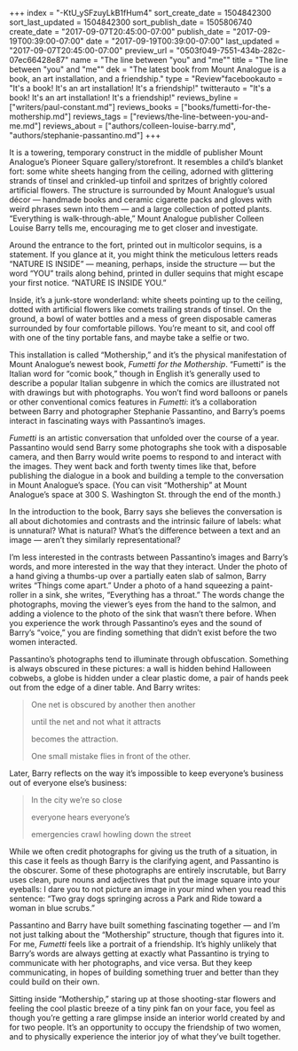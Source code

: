 +++
index = "-KtU_ySFzuyLkB1fHum4"
sort_create_date = 1504842300
sort_last_updated = 1504842300
sort_publish_date = 1505806740
create_date = "2017-09-07T20:45:00-07:00"
publish_date = "2017-09-19T00:39:00-07:00"
date = "2017-09-19T00:39:00-07:00"
last_updated = "2017-09-07T20:45:00-07:00"
preview_url = "0503f049-7551-434b-282c-07ec66428e87"
name = "The line between \"you\" and \"me\""
title = "The line between \"you\" and \"me\""
dek = "The latest book from Mount Analogue is a book, an art installation, and a friendship."
type = "Review"facebookauto = "It's a book! It's an art installation! It's a friendship!"
twitterauto = "It's a book! It's an art installation! It's a friendship!"
reviews_byline = ["writers/paul-constant.md"]
reviews_books = ["books/fumetti-for-the-mothership.md"]
reviews_tags = ["reviews/the-line-between-you-and-me.md"]
reviews_about = ["authors/colleen-louise-barry.md", "authors/stephanie-passantino.md"]
+++

It is a towering, temporary construct in the middle of publisher Mount Analogue’s Pioneer Square gallery/storefront. It resembles a child’s blanket fort: some white sheets hanging from the ceiling, adorned with glittering strands of tinsel and crinkled-up tinfoil and spritzes of brightly colored artificial flowers. The structure is surrounded by Mount Analogue’s usual décor — handmade books and ceramic cigarette packs and gloves with weird phrases sewn into them — and a large collection of potted plants. “Everything is walk-through-able,” Mount Analogue publisher Colleen Louise Barry tells me, encouraging me to get closer and investigate.

Around the entrance to the fort, printed out in multicolor sequins, is a statement. If you glance at it, you might think the meticulous letters reads “NATURE IS INSIDE” — meaning, perhaps, inside the structure — but the word “YOU” trails along behind, printed in duller sequins that might escape your first notice. “NATURE IS INSIDE YOU.”

Inside, it’s a junk-store wonderland: white sheets pointing up to the ceiling, dotted with artificial flowers like comets trailing strands of tinsel. On the ground, a bowl of water bottles and a mess of green disposable cameras surrounded by four comfortable pillows. You’re meant to sit, and cool off with one of the tiny portable fans, and maybe take a selfie or two.

This installation is called “Mothership,” and it’s the physical manifestation of Mount Analogue’s newest book, *Fumetti for the Mothership*. “Fumetti” is the Italian word for “comic book,” though in English it’s generally used to describe a popular Italian subgenre in which the comics are illustrated not with drawings but with photographs. You won’t find word balloons or panels or other conventional comics features in *Fumetti*: it’s a collaboration between Barry and photographer Stephanie Passantino, and Barry’s poems interact in fascinating ways with Passantino’s images.

*Fumetti* is an artistic conversation that unfolded over the course of a year. Passantino would send Barry some photographs she took with a disposable camera, and then Barry would write poems to respond to and interact with the images. They went back and forth twenty times like that, before publishing the dialogue in a book and building a temple to the conversation in Mount Analogue’s space. (You can visit “Mothership” at Mount Analogue’s space at 300 S. Washington St. through the end of the month.)

In the introduction to the book, Barry says she believes the conversation is all about dichotomies and contrasts and the intrinsic failure of labels: what is unnatural? What is natural? What’s the difference between a text and an image — aren’t they similarly representational? 

I’m less interested in the contrasts between Passantino’s images and Barry’s words, and more interested in the way that they interact. Under the photo of a hand giving a thumbs-up over a partially eaten slab of salmon, Barry writes “Things come apart.” Under a photo of a hand squeezing a paint-roller in a sink, she writes, “Everything has a throat.” The words change the photographs, moving the viewer’s eyes from the hand to the salmon, and adding a violence to the photo of the sink that wasn’t there before. When you experience the work through Passantino’s eyes and the sound of Barry’s “voice,” you are finding something that didn’t exist before the two women interacted.

Passantino’s photographs tend to illuminate through obfuscation. Something is always obscured in these pictures: a wall is hidden behind Halloween cobwebs, a globe is hidden under a clear plastic dome, a pair of hands peek out from the edge of a diner table. And Barry writes:

<blockquote><p class="noindent">One net is obscured by another then another</p>
<p class="noindent">until the net and not what it attracts</p>
<p class="noindent">becomes the attraction.</p>

<p class="noindent">One small mistake flies in front of the other.</p></blockquote>

Later, Barry reflects on the way it’s impossible to keep everyone’s business out of everyone else’s business:

<blockquote><p class="noindent">In the city we’re so close</p>
<p class="noindent">everyone hears everyone’s</p>
<p class="noindent">emergencies crawl howling down the street</p></blockquote>

While we often credit photographs for giving us the truth of a situation, in this case it feels as though Barry is the clarifying agent, and Passantino is the obscurer. Some of these photographs are entirely inscrutable, but Barry uses clean, pure nouns and adjectives that put the image square into your eyeballs: I dare you to not picture an image in your mind when you read this sentence: “Two gray dogs springing across a Park and Ride toward a woman in blue scrubs.”

Passantino and Barry have built something fascinating together — and I’m not just talking about the “Mothership” structure, though that figures into it. For me, *Fumetti* feels like a portrait of a friendship. It’s highly unlikely that Barry’s words are always getting at exactly what Passantino is trying to communicate with her photographs, and vice versa. But they keep communicating, in hopes of building something truer and better than they could build on their own. 

Sitting inside “Mothership,” staring up at those shooting-star flowers and feeling the cool plastic breeze of a tiny pink fan on your face, you feel as though you’re getting a rare glimpse inside an interior world created by and for two people. It’s an opportunity to occupy the friendship of two women, and to physically experience the interior joy of what they’ve built together.
